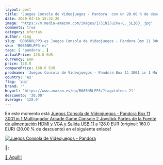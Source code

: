 ```yaml
---
layout: post
title: 'Juegos Consola de Videojuegos - Pandora  con un 20.00 % de descuento'
date: 2020-04-16 18:32:20
image: 'https://m.media-amazon.com/images/I/51NIJu2Xw-L._SL200_.jpg'
comments: true
category: ofertas
author: ring
slug: 'B085NRLPP3-es Juegos Consola de Videojuegos - Pandora Box 11 3001 in 1...'
sku: 'B085NRLPP3-es'
tags: [ 'pandora', ]
actualPrice: 128.0 EUR
currency: EUR
price: 128.0
comparePrice: 160.0 EUR
prodname: 'Juegos Consola de Videojuegos - Pandora Box 11 3001 in 1 Multijugador Arcade Game Console  2 Joystick Partes de la Fuente de alimentación HDMI y VGA y Salida USB 11 '
country: 'es'
flag: '🇪🇸'
brand: ''
buyurl: 'https://www.amazon.es/dp/B085NRLPP3/?tag=tolees-21'
descuento: '20.00'
average: '128.0'
---
```


En este momento está [Juegos Consola de Videojuegos - Pandora Box 11 3001 in 1 Multijugador Arcade Game Console  2 Joystick Partes de la Fuente de alimentación HDMI y VGA y Salida USB 11 ](https://www.amazon.es/dp/B085NRLPP3/?tag=tolees-21) a 128.0 EUR (original: 160.0 EUR) (20.00 %  de descuento) en el siguiente enlace!

[![Juegos Consola de Videojuegos - Pandora ](https://m.media-amazon.com/images/I/51NIJu2Xw-L._SL200_.jpg)](https://www.amazon.es/dp/B085NRLPP3/?tag=tolees-21)

🔎:


[🛒 Aquí!!!](https://www.amazon.es/dp/B085NRLPP3/?tag=tolees-21)
